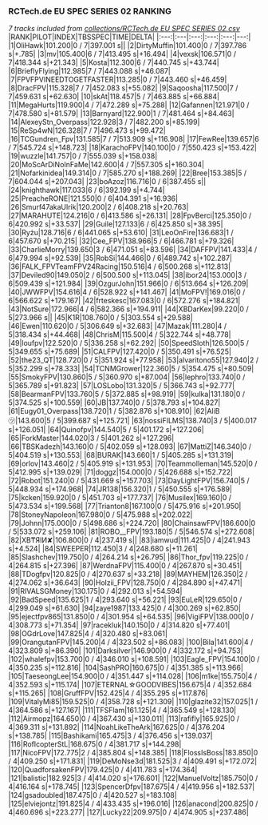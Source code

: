 ### RCTech.de EU SPEC SERIES 02 RANKING
*7 tracks included from [collections/RCTech.de EU SPEC SERIES 02.csv](/collections/RCTech.de%20EU%20SPEC%20SERIES%2002.csv)*
|RANK|PILOT|INDEX|TBSSPEC|TIME|DELTA|
|:---:|:---|:---:|:---:|:---:|---:|
|1|OliHawk|101.200|0 / 7|397.001 s||
|2|DirtyMuffin|101.400|0 / 7|397.786 s|+.785|
|3|mv|105.400|6 / 7|413.495 s|+16.494|
|4|vexsk|106.571|0 / 7|418.344 s|+21.343|
|5|Kosta|112.300|6 / 7|440.745 s|+43.744|
|6|BrieflyFlying|112.985|7 / 7|443.088 s|+46.087|
|7|FPVFPVINEEDTOGETFASTER|113.285|0 / 7|443.460 s|+46.459|
|8|DracFPV|115.328|7 / 7|452.083 s|+55.082|
|9|Saqoosha|117.500|7 / 7|459.631 s|+62.630|
|10|skAt|118.457|5 / 7|463.885 s|+66.884|
|11|MegaHurts|119.900|4 / 7|472.289 s|+75.288|
|12|Gafannen|121.971|0 / 7|478.580 s|+81.579|
|13|Barnyard|122.900|1 / 7|481.464 s|+84.463|
|14|AlexeyStn_Overpass|122.928|3 / 7|482.200 s|+85.199|
|15|ReSp4wN|126.328|7 / 7|496.473 s|+99.472|
|16|TCGundren_Fpv|131.585|7 / 7|513.909 s|+116.908|
|17|FewRee|139.657|6 / 7|545.724 s|+148.723|
|18|KarachoFPV|140.100|0 / 7|550.423 s|+153.422|
|19|wuzzle|141.757|0 / 7|555.039 s|+158.038|
|20|MoScArDiNoInFaMe|142.600|4 / 7|557.305 s|+160.304|
|21|Nofarkinidea|149.314|0 / 7|585.270 s|+188.269|
|22|Bree|153.385|5 / 7|604.044 s|+207.043|
|23|boAzoz|116.716|0 / 6|387.455 s||
|24|knighthawk|117.033|6 / 6|392.199 s|+4.744|
|25|PreacheRONE|121.550|0 / 6|404.391 s|+16.936|
|26|Smurf47akaUlrik|120.200|2 / 6|408.218 s|+20.763|
|27|MARAHUTE|124.216|0 / 6|413.586 s|+26.131|
|28|FpvBerci|125.350|0 / 6|420.992 s|+33.537|
|29|Guile|127.133|6 / 6|425.850 s|+38.395|
|30|Ryżu|128.716|6 / 6|441.065 s|+53.610|
|31|LeoOnFire|136.683|1 / 6|457.670 s|+70.215|
|32|Cee_FPV|138.966|5 / 6|466.781 s|+79.326|
|33|CharlieMorry|139.650|3 / 6|471.051 s|+83.596|
|34|DAFFPV|141.433|4 / 6|479.994 s|+92.539|
|35|RobSi|144.466|0 / 6|489.742 s|+102.287|
|36|FALK_FPVTeamFPV24Racing|150.516|4 / 6|500.268 s|+112.813|
|37|Deviled90|149.050|2 / 6|500.500 s|+113.045|
|38|ibor24|153.000|3 / 6|509.439 s|+121.984|
|39|OzgurJohn|151.966|0 / 6|513.664 s|+126.209|
|40|JWWFPV|154.616|4 / 6|528.922 s|+141.467|
|41|MoFPV!|169.016|0 / 6|566.622 s|+179.167|
|42|frteskesc|167.083|0 / 6|572.276 s|+184.821|
|43|NotSure|172.966|4 / 6|582.366 s|+194.911|
|44|XBDarKex|99.220|0 / 5|273.966 s||
|45|K1R|108.760|0 / 5|303.554 s|+29.588|
|46|Ewen|110.620|0 / 5|306.649 s|+32.683|
|47|Mazak|111.280|4 / 5|318.434 s|+44.468|
|48|ChrisM|115.500|4 / 5|322.744 s|+48.778|
|49|loufpv|122.520|0 / 5|336.258 s|+62.292|
|50|SpeedSloth|126.500|5 / 5|349.655 s|+75.689|
|51|CALFPV|127.420|0 / 5|350.491 s|+76.525|
|52|the23_QT|128.720|0 / 5|351.924 s|+77.958|
|53|alvaritono55|127.940|2 / 5|352.299 s|+78.333|
|54|TCNMGrower|122.360|5 / 5|354.475 s|+80.509|
|55|SmokyFPV|130.860|5 / 5|360.970 s|+87.004|
|56|lephro|133.740|0 / 5|365.789 s|+91.823|
|57|LOSLobo|131.320|5 / 5|366.743 s|+92.777|
|58|BearmanFPV|133.760|5 / 5|372.885 s|+98.919|
|59|kulka|131.180|0 / 5|374.525 s|+100.559|
|60|JB|137.740|0 / 5|378.793 s|+104.827|
|61|Eugy01_Overpass|138.720|1 / 5|382.876 s|+108.910|
|62|AliB㋡|143.600|5 / 5|399.687 s|+125.721|
|63|nossiFILMS|138.740|3 / 5|400.017 s|+126.051|
|64|Quinofpv|144.540|5 / 5|401.172 s|+127.206|
|65|ForkMaster|144.020|3 / 5|401.262 s|+127.296|
|66|TBSKadezh|143.160|0 / 5|402.059 s|+128.093|
|67|MattiZ|146.340|0 / 5|404.519 s|+130.553|
|68|BURAK|143.660|1 / 5|405.285 s|+131.319|
|69|orlov|143.460|2 / 5|405.919 s|+131.953|
|70|Teammolleman|145.520|0 / 5|412.995 s|+139.029|
|71|doggz|154.000|0 / 5|426.688 s|+152.722|
|72|Robot|151.240|0 / 5|431.669 s|+157.703|
|73|DayLightFPV|156.740|5 / 5|448.934 s|+174.968|
|74|JR138|156.320|1 / 5|450.555 s|+176.589|
|75|kcken|159.920|0 / 5|451.703 s|+177.737|
|76|Musilex|169.160|0 / 5|473.534 s|+199.568|
|77|Trianton8|167.100|0 / 5|475.916 s|+201.950|
|78|StoneyNapoleon|167.980|0 / 5|475.988 s|+202.022|
|79|Johnn|175.000|0 / 5|498.686 s|+224.720|
|80|ChainsawFPV|186.600|0 / 5|533.072 s|+259.106|
|81|ROBO__FPV|193.180|5 / 5|546.574 s|+272.608|
|82|XB₸ЯIИ✘|106.800|0 / 4|237.419 s||
|83|iamwud|111.425|0 / 4|241.943 s|+4.524|
|84|SWEEPER|112.450|3 / 4|248.680 s|+11.261|
|85|Slashchev|119.750|0 / 4|264.214 s|+26.795|
|86|Thor_fpv|119.225|0 / 4|264.815 s|+27.396|
|87|WerdnaFPV|115.400|0 / 4|267.870 s|+30.451|
|88|TDogfpv|120.825|0 / 4|270.637 s|+33.218|
|89|MAYHEM|126.350|2 / 4|274.062 s|+36.643|
|90|Holzii_FPV|128.750|0 / 4|284.890 s|+47.471|
|91|RIVALSGMoney|130.175|0 / 4|292.013 s|+54.594|
|92|BadSpeed|135.625|1 / 4|293.640 s|+56.221|
|93|EuLeR|129.650|0 / 4|299.049 s|+61.630|
|94|zaye1987|133.425|0 / 4|300.269 s|+62.850|
|95|ejectfpv865|131.850|0 / 4|301.954 s|+64.535|
|96|VigiFPV|138.000|0 / 4|308.773 s|+71.354|
|97|racekluk|140.150|0 / 4|314.820 s|+77.401|
|98|OGdrLove|147.825|4 / 4|320.480 s|+83.061|
|99|OrangutanFPV|145.200|4 / 4|323.502 s|+86.083|
|100|Bila|141.600|4 / 4|323.809 s|+86.390|
|101|Darksilver|146.900|0 / 4|332.172 s|+94.753|
|102|whalefpv|153.700|0 / 4|346.010 s|+108.591|
|103|Eagle_FPV|154.100|0 / 4|350.235 s|+112.816|
|104|SashPRO|160.675|0 / 4|351.385 s|+113.966|
|105|TaeseongLee|154.900|0 / 4|351.447 s|+114.028|
|106|m1ke|155.750|4 / 4|352.593 s|+115.174|
|107|ETERNAL☆GOODVIBES|156.675|4 / 4|352.684 s|+115.265|
|108|GruffFPV|152.425|4 / 4|355.295 s|+117.876|
|109|VitalyMi85|159.525|0 / 4|358.728 s|+121.309|
|110|glazite32|157.025|1 / 4|364.586 s|+127.167|
|111|TFSFlam|161.125|4 / 4|365.549 s|+128.130|
|112|Airmopz|164.650|0 / 4|367.430 s|+130.011|
|113|rafifly|165.925|0 / 4|369.311 s|+131.892|
|114|NoahLikeTheArk|167.625|0 / 4|376.204 s|+138.785|
|115|Bashikami|165.475|3 / 4|376.456 s|+139.037|
|116|RoflcopterStL|168.675|0 / 4|381.717 s|+144.298|
|117|NicoFPV|172.775|2 / 4|385.804 s|+148.385|
|118|FlossIsBoss|183.850|0 / 4|409.250 s|+171.831|
|119|DeMoNse3d|181.525|3 / 4|409.491 s|+172.072|
|120|QuadforsakenFPV|179.425|0 / 4|411.783 s|+174.364|
|121|balistic|182.925|3 / 4|414.020 s|+176.601|
|122|ManuelVoltz|185.750|0 / 4|416.164 s|+178.745|
|123|SpencerDfpv|187.675|4 / 4|419.956 s|+182.537|
|124|gsadoubled|187.475|0 / 4|420.527 s|+183.108|
|125|elviejontz|191.825|4 / 4|433.435 s|+196.016|
|126|anacond|200.825|0 / 4|460.696 s|+223.277|
|127|Lucky22|209.975|0 / 4|474.905 s|+237.486|
